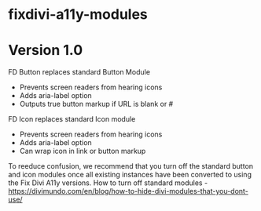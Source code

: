 # fixdivi-a11y-modules

Version 1.0
==========================================
FD Button replaces standard Button Module
* Prevents screen readers from hearing icons
* Adds aria-label option
* Outputs true button markup if URL is blank or #
  
FD Icon replaces standard Icon module
* Prevents screen readers from hearing icons
* Adds aria-label option
* Can wrap icon in link or button markup

To reeduce confusion, we recommend that you turn off the standard button and icon modules once all existing instances have been converted to using the Fix Divi A11y versions.  How to turn off standard modules - https://divimundo.com/en/blog/how-to-hide-divi-modules-that-you-dont-use/

